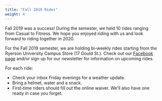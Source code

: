 ```yaml
---
title: "Fall 2019 Rides"
weight: 4
---
```


Fall 2019 was a success! During the semester, we held 10 rides ranging from Casual to Fitness. We hope you enjoyed riding with us and look forward to riding together in 2020.  

For the Fall 2019 semester, we are holding bi-weekly rides starting from the Ryerson University Campus Store (17 Gould St.). Check out our <a href="https://www.facebook.com/RUCycling/">Facebook page</a> and/or sign up for our newsletter for information on upcoming rides.  

For each ride:  
- Check your inbox Friday evenings for a weather update.  
- Bring a helmet, water and a snack.  
- First-time riders should fill out the online waiver. We'll also have one
ready in case you forget.  

